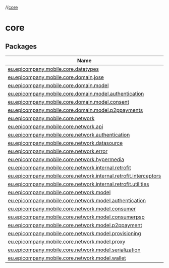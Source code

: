 //[core](index.md)

# core

## Packages

| Name |
|---|
| [eu.epicompany.mobile.core.datatypes](core/eu.epicompany.mobile.core.datatypes/index.md) |
| [eu.epicompany.mobile.core.domain.jose](core/eu.epicompany.mobile.core.domain.jose/index.md) |
| [eu.epicompany.mobile.core.domain.model](core/eu.epicompany.mobile.core.domain.model/index.md) |
| [eu.epicompany.mobile.core.domain.model.authentication](core/eu.epicompany.mobile.core.domain.model.authentication/index.md) |
| [eu.epicompany.mobile.core.domain.model.consent](core/eu.epicompany.mobile.core.domain.model.consent/index.md) |
| [eu.epicompany.mobile.core.domain.model.p2ppayments](core/eu.epicompany.mobile.core.domain.model.p2ppayments/index.md) |
| [eu.epicompany.mobile.core.network](core/eu.epicompany.mobile.core.network/index.md) |
| [eu.epicompany.mobile.core.network.api](core/eu.epicompany.mobile.core.network.api/index.md) |
| [eu.epicompany.mobile.core.network.authentication](core/eu.epicompany.mobile.core.network.authentication/index.md) |
| [eu.epicompany.mobile.core.network.datasource](core/eu.epicompany.mobile.core.network.datasource/index.md) |
| [eu.epicompany.mobile.core.network.error](core/eu.epicompany.mobile.core.network.error/index.md) |
| [eu.epicompany.mobile.core.network.hypermedia](core/eu.epicompany.mobile.core.network.hypermedia/index.md) |
| [eu.epicompany.mobile.core.network.internal.retrofit](core/eu.epicompany.mobile.core.network.internal.retrofit/index.md) |
| [eu.epicompany.mobile.core.network.internal.retrofit.interceptors](core/eu.epicompany.mobile.core.network.internal.retrofit.interceptors/index.md) |
| [eu.epicompany.mobile.core.network.internal.retrofit.utilities](core/eu.epicompany.mobile.core.network.internal.retrofit.utilities/index.md) |
| [eu.epicompany.mobile.core.network.model](core/eu.epicompany.mobile.core.network.model/index.md) |
| [eu.epicompany.mobile.core.network.model.authentication](core/eu.epicompany.mobile.core.network.model.authentication/index.md) |
| [eu.epicompany.mobile.core.network.model.consumer](core/eu.epicompany.mobile.core.network.model.consumer/index.md) |
| [eu.epicompany.mobile.core.network.model.consumerpsp](core/eu.epicompany.mobile.core.network.model.consumerpsp/index.md) |
| [eu.epicompany.mobile.core.network.model.p2ppayment](core/eu.epicompany.mobile.core.network.model.p2ppayment/index.md) |
| [eu.epicompany.mobile.core.network.model.provisioning](core/eu.epicompany.mobile.core.network.model.provisioning/index.md) |
| [eu.epicompany.mobile.core.network.model.proxy](core/eu.epicompany.mobile.core.network.model.proxy/index.md) |
| [eu.epicompany.mobile.core.network.model.serialization](core/eu.epicompany.mobile.core.network.model.serialization/index.md) |
| [eu.epicompany.mobile.core.network.model.wallet](core/eu.epicompany.mobile.core.network.model.wallet/index.md) |
